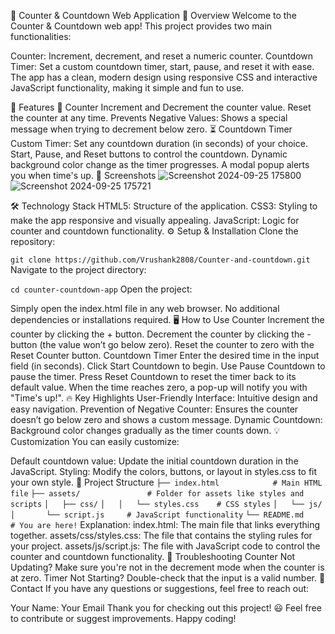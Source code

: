 🚀 Counter & Countdown Web Application
📖 Overview
Welcome to the Counter & Countdown web app! This project provides two main functionalities:

Counter: Increment, decrement, and reset a numeric counter.
Countdown Timer: Set a custom countdown timer, start, pause, and reset it with ease.
The app has a clean, modern design using responsive CSS and interactive JavaScript functionality, making it simple and fun to use.

🌟 Features
🧮 Counter
Increment and Decrement the counter value.
Reset the counter at any time.
Prevents Negative Values: Shows a special message when trying to decrement below zero.
⏳ Countdown Timer
Custom Timer: Set any countdown duration (in seconds) of your choice.
Start, Pause, and Reset buttons to control the countdown.
Dynamic background color change as the timer progresses.
A modal popup alerts you when time's up.
🎨 Screenshots
![Screenshot 2024-09-25 175800](https://github.com/user-attachments/assets/19d9439e-7ed3-4ec0-82c8-f2cec6bd98a4)
![Screenshot 2024-09-25 175721](https://github.com/user-attachments/assets/7eda284b-6d63-4096-b606-8bd663cc859f)


🛠️ Technology Stack
HTML5: Structure of the application.
CSS3: Styling to make the app responsive and visually appealing.
JavaScript: Logic for counter and countdown functionality.
⚙️ Setup & Installation
Clone the repository:

```git clone https://github.com/Vrushank2808/Counter-and-countdown.git```
Navigate to the project directory:

```cd counter-countdown-app```
Open the project:

Simply open the index.html file in any web browser.
No additional dependencies or installations required.
🖥️ How to Use
Counter
Increment the counter by clicking the + button.
Decrement the counter by clicking the - button (the value won’t go below zero).
Reset the counter to zero with the Reset Counter button.
Countdown Timer
Enter the desired time in the input field (in seconds).
Click Start Countdown to begin.
Use Pause Countdown to pause the timer.
Press Reset Countdown to reset the timer back to its default value.
When the time reaches zero, a pop-up will notify you with "Time's up!".
🔥 Key Highlights
User-Friendly Interface: Intuitive design and easy navigation.
Prevention of Negative Counter: Ensures the counter doesn’t go below zero and shows a custom message.
Dynamic Countdown: Background color changes gradually as the timer counts down.
💡 Customization
You can easily customize:

Default countdown value: Update the initial countdown duration in the JavaScript.
Styling: Modify the colors, buttons, or layout in styles.css to fit your own style.
📂 Project Structure
```├── index.html            # Main HTML file```
```├── assets/               # Folder for assets like styles and scripts```
```│   ├── css/```
```│   │   └── styles.css    # CSS styles```
```│   └── js/```
```│       └── script.js     # JavaScript functionality```
```└── README.md             # You are here!```
Explanation:
index.html: The main file that links everything together.
assets/css/styles.css: The file that contains the styling rules for your project.
assets/js/script.js: The file with JavaScript code to control the counter and countdown functionality.
🚨 Troubleshooting
Counter Not Updating? Make sure you're not in the decrement mode when the counter is at zero.
Timer Not Starting? Double-check that the input is a valid number.
📧 Contact
If you have any questions or suggestions, feel free to reach out:

Your Name: Your Email
Thank you for checking out this project! 😃 Feel free to contribute or suggest improvements. Happy coding!

